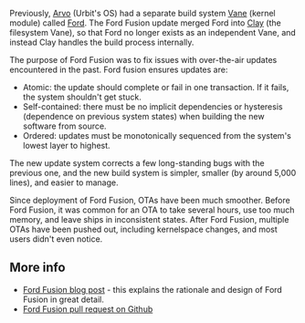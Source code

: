 Previously, [Arvo](https://urbit.org/docs/glossary/arvo) (Urbit's OS) had a
separate build system [Vane](https://urbit.org/docs/glossary/vane) (kernel
module) called [Ford](https://urbit.org/docs/arvo/ford/ford). The Ford Fusion
update merged Ford into [Clay](https://urbit.org/docs/glossary/clay) (the
filesystem Vane), so that Ford no longer exists as an independent Vane, and
instead Clay handles the build process internally.

The purpose of Ford Fusion was to fix issues with over-the-air updates
encountered in the past. Ford fusion ensures updates are:

- Atomic: the update should complete or fail in one transaction. If it fails,
  the system shouldn't get stuck.
- Self-contained: there must be no implicit dependencies or hysteresis
  (dependence on previous system states) when building the new software from
  source.
- Ordered: updates must be monotonically sequenced from the system's lowest
  layer to highest.

The new update system corrects a few long-standing bugs with the previous one,
and the new build system is simpler, smaller (by around 5,000 lines), and easier
to manage.

Since deployment of Ford Fusion, OTAs have been much smoother. Before Ford
Fusion, it was common for an OTA to take several hours, use too much memory, and
leave ships in inconsistent states. After Ford Fusion, multiple OTAs have been
pushed out, including kernelspace changes, and most users didn't even notice.

## More info

- [Ford Fusion blog post](https://urbit.org/blog/ford-fusion) - this explains
  the rationale and design of Ford Fusion in great detail.
- [Ford Fusion pull request on Github](https://github.com/urbit/urbit/pull/3060)
